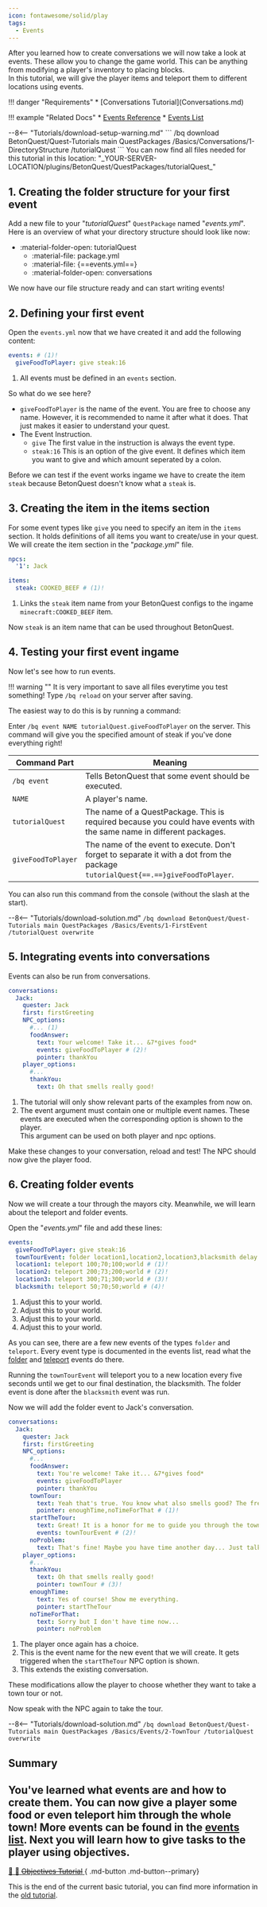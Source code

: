 ```yaml
---
icon: fontawesome/solid/play
tags:
  - Events
---
```

After you learned how to create conversations we will now take a look at events. These allow you to change the game 
world. This can be anything from modifying a player's inventory to placing blocks.  
In this tutorial, we will give the player items and teleport them to different locations using events.

<div class="grid" markdown>
!!! danger "Requirements"
    * [Conversations Tutorial](Conversations.md)

!!! example "Related Docs"
    * [Events Reference](../../../Documentation/Reference.md#events)
    * [Events List](../../../Documentation/Events-List.md)
</div>
--8<-- "Tutorials/download-setup-warning.md"
    ```
    /bq download BetonQuest/Quest-Tutorials main QuestPackages /Basics/Conversations/1-DirectoryStructure /tutorialQuest
    ```
    You can now find all files needed for this tutorial in this location:
    "_YOUR-SERVER-LOCATION/plugins/BetonQuest/QuestPackages/tutorialQuest_"

## 1. Creating the folder structure for your first event

Add a new file to your "_tutorialQuest_" `QuestPackage` named "_events.yml_".
Here is an overview of what your directory structure should look like now:

* :material-folder-open: tutorialQuest
    - :material-file: package.yml
    - :material-file: {==events.yml==}
    - :material-folder-open: conversations

We now have our file structure ready and can start writing events!

## 2. Defining your first event

Open the `events.yml` now that we have created it and add the following content: 

``` YAML title="events.yml" linenums="1"
events: # (1)!
  giveFoodToPlayer: give steak:16
```

1. All events must be defined in an `events` section.

So what do we see here?

* `giveFoodToPlayer`  is the name of the event. You are free to choose any name. However, it is  recommended to name 
   it after what it does. That just makes it easier to understand your quest.
*  The Event Instruction. 
    - `give` The first value in the instruction is always the event type.
    - `steak:16` This is an option of the give event. It defines which item you want to give and which amount 
      seperated by a colon.

Before we can test if the event works ingame we have to create the item `steak` because BetonQuest doesn't know what a `steak` is.

## 3. Creating the item in the items section

For some event types like `give` you need to specify an item in the `items` section.
It holds definitions of all items you want to create/use in your quest.
We will create the item section in the "_package.yml_" file. 

``` YAML title="package.yml" hl_lines="4-5" linenums="1"
npcs:
  '1': Jack

items:
  steak: COOKED_BEEF # (1)!
```

1. Links the `steak` item name from your BetonQuest configs to the ingame `minecraft:COOKED_BEEF` item.

Now `steak` is an item name that can be used throughout BetonQuest.

## 4. Testing your first event ingame

Now let's see how to run events.

!!! warning ""
    It is very important to save all files everytime you test something!
    Type `/bq reload` on your server after saving.     
 
The easiest way to do this is by running a command:

Enter `/bq event NAME tutorialQuest.giveFoodToPlayer` on the server.
This command will give you the specified amount of steak if you've done everything right!

| Command Part       | Meaning                                                                                                                           |
|--------------------|-----------------------------------------------------------------------------------------------------------------------------------|
| `/bq event`        | Tells BetonQuest that some event should be executed.                                                                              |
| `NAME`             | A player's name.                                                                                                                  |
| `tutorialQuest`    | The name of a QuestPackage. This is required because you could have events with the same name in different packages.              |
| `giveFoodToPlayer` | The name of the event to execute. Don't forget to separate it with a dot from the package `tutorialQuest{==.==}giveFoodToPlayer`. |

You can also run this command from the console (without the slash at the start). 

--8<-- "Tutorials/download-solution.md"
    ```
    /bq download BetonQuest/Quest-Tutorials main QuestPackages /Basics/Events/1-FirstEvent /tutorialQuest overwrite
    ```


## 5. Integrating events into conversations

Events can also be run from conversations.

``` YAML title="jack.yml" hl_lines="9-10 13-14" linenums="1" 
conversations:
  Jack:
    quester: Jack
    first: firstGreeting
    NPC_options:
      #... (1)
      foodAnswer:
        text: Your welcome! Take it... &7*gives food*
        events: giveFoodToPlayer # (2)!
        pointer: thankYou
    player_options:
      #...
      thankYou: 
        text: Oh that smells really good!
```

1. The tutorial will only show relevant parts of the examples from now on. 
2. The event argument must contain one or multiple event names. These events are executed when the corresponding
   option is shown to the player.<br>This argument can be used on both player and npc options.


Make these changes to your conversation, reload and test! The NPC should now give the player food.

## 6. Creating folder events

Now we will create a tour through the mayors city. Meanwhile, we will learn about the teleport and folder events.

Open the "_events.yml_" file and add these lines:                                                                                      
``` YAML title="events.yml" hl_lines="3-7" linenums="1"
events:
  giveFoodToPlayer: give steak:16
  townTourEvent: folder location1,location2,location3,blacksmith delay:2 period:5
  location1: teleport 100;70;100;world # (1)!
  location2: teleport 200;73;200;world # (2)!
  location3: teleport 300;71;300;world # (3)!
  blacksmith: teleport 50;70;50;world # (4)!
```

1. Adjust this to your world.
2. Adjust this to your world.
3. Adjust this to your world.
4. Adjust this to your world.

As you can see, there are a few new events of the types `folder` and `teleport`. 
Every event type is documented in the events list, read what the [folder](../../../Documentation/Events-List.md#run-multiple-events-folder)
and [teleport](../../../Documentation/Events-List.md#teleport-teleport) events do there. 

Running the `townTourEvent` will teleport you to a new location every five seconds
until we get to our final destination, the blacksmith. The folder event is done after the `blacksmith` event was run.

Now we will add the folder event to Jack's conversation.
``` YAML title="jack.yml" hl_lines="11-18 23-29" linenums="1" 
conversations:
  Jack:
    quester: Jack
    first: firstGreeting
    NPC_options:
      #...
      foodAnswer:
        text: You're welcome! Take it... &7*gives food*
        events: giveFoodToPlayer
        pointer: thankYou
      townTour:
        text: Yeah that's true. You know what also smells good? The fresh air in my town! Would you like to take a little tour?
        pointer: enoughTime,noTimeForThat # (1)!
      startTheTour:
        text: Great! It is a honor for me to guide you through the town.
        events: townTourEvent # (2)!
      noProblem:
        text: That's fine! Maybe you have time another day... Just talk to me again. See you!
    player_options:
      #...
      thankYou:
        text: Oh that smells really good!
        pointer: townTour # (3)!
      enoughTime:
        text: Yes of course! Show me everything.
        pointer: startTheTour
      noTimeForThat:
        text: Sorry but I don't have time now...
        pointer: noProblem
```

1. The player once again has a choice.
2. This is the event name for the new event that we will create. It gets triggered when the `startTheTour` NPC option is shown.
3. This extends the existing conversation.

These modifications allow the player to choose whether they want to take a town tour or not.

Now speak with the NPC again to take the tour.

--8<-- "Tutorials/download-solution.md"
    ```
    /bq download BetonQuest/Quest-Tutorials main QuestPackages /Basics/Events/2-TownTour /tutorialQuest overwrite
    ```

## Summary

You've learned what events are and how to create them. You can now give a player some food or
even teleport him through the whole town! More events can be found in the [events list](../../../Documentation/Events-List.md).
Next you will learn how to give tasks to the player using **objectives**. 
---
[:construction: :construction_worker: ~~Objectives Tutorial~~ ](#summary){ .md-button .md-button--primary}

This is the end of the current basic tutorial, you can find more information in the [old tutorial](../Learn-BetonQuest.md).
